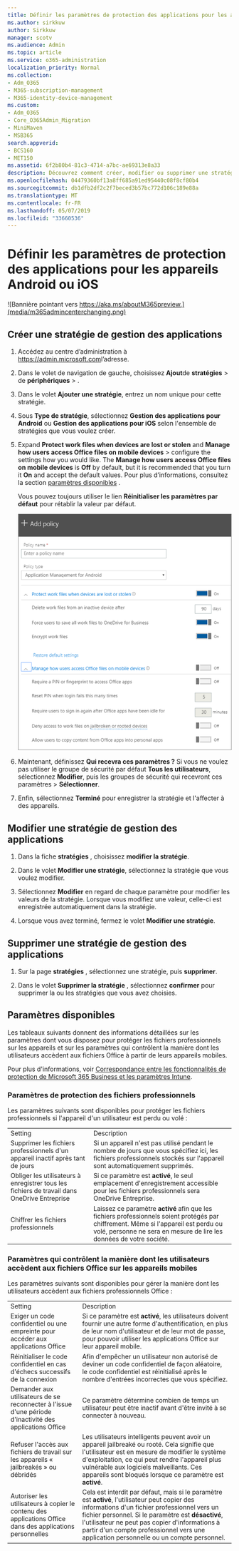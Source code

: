 ```yaml
---
title: Définir les paramètres de protection des applications pour les appareils Android ou iOS
ms.author: sirkkuw
author: Sirkkuw
manager: scotv
ms.audience: Admin
ms.topic: article
ms.service: o365-administration
localization_priority: Normal
ms.collection:
- Adm_O365
- M365-subscription-management
- M365-identity-device-management
ms.custom:
- Adm_O365
- Core_O365Admin_Migration
- MiniMaven
- MSB365
search.appverid:
- BCS160
- MET150
ms.assetid: 6f2b80b4-81c3-4714-a7bc-ae69313e8a33
description: Découvrez comment créer, modifier ou supprimer une stratégie de gestion des applications et protéger les fichiers de travail sur les appareils Android ou iOS.
ms.openlocfilehash: 04479360bf13a8ff685a91ed95440c08f8cf80b4
ms.sourcegitcommit: db1dfb2df2c2f7beced3b57bc772d106c189e88a
ms.translationtype: MT
ms.contentlocale: fr-FR
ms.lasthandoff: 05/07/2019
ms.locfileid: "33660536"
---
```

# <a name="set-app-protection-settings-for-android-or-ios-devices"></a>Définir les paramètres de protection des applications pour les appareils Android ou iOS

![Bannière pointant vers https://aka.ms/aboutM365preview.](media/m365admincenterchanging.png)

## <a name="create-an-app-management-policy"></a>Créer une stratégie de gestion des applications

1. Accédez au centre d’administration à <a href="https://go.microsoft.com/fwlink/p/?linkid=837890" target="_blank">https://admin.microsoft.com</a>l’adresse. 
    
2. Dans le volet de navigation de gauche, choisissez **Ajout**de **stratégies** \> de **périphériques** \> .
  
3. Dans le volet **Ajouter une stratégie**, entrez un nom unique pour cette stratégie. 
    
4. Sous **Type de stratégie**, sélectionnez **Gestion des applications pour Android** ou **Gestion des applications pour iOS** selon l'ensemble de stratégies que vous voulez créer. 
    
5. Expand **Protect work files when devices are lost or stolen** and **Manage how users access Office files on mobile devices** \> configure the settings how you would like. The **Manage how users access Office files on mobile devices** is **Off** by default, but it is recommended that you turn it **On** and accept the default values. Pour plus d’informations, consultez la section [paramètres disponibles](#available-settings) . 
    
    Vous pouvez toujours utiliser le lien **Réinitialiser les paramètres par défaut** pour rétablir la valeur par défaut. 
    
    ![Screenshot of Create a policy with Application management for Android selected](media/eabbe06d-ac0a-4f3a-8630-68c808b1e662.png)
  
6. Maintenant, définissez **Qui recevra ces paramètres ?** Si vous ne voulez pas utiliser le groupe de sécurité par défaut **Tous les utilisateurs**, sélectionnez **Modifier**, puis les groupes de sécurité qui recevront ces paramètres \> **Sélectionner**.
    
7. Enfin, sélectionnez **Terminé** pour enregistrer la stratégie et l'affecter à des appareils. 
    
## <a name="edit-an-app-management-policy"></a>Modifier une stratégie de gestion des applications

1. Dans la fiche **stratégies** , choisissez **modifier la stratégie**.
    
2. Dans le volet **Modifier une stratégie**, sélectionnez la stratégie que vous voulez modifier. 
    
3. Sélectionnez **Modifier** en regard de chaque paramètre pour modifier les valeurs de la stratégie. Lorsque vous modifiez une valeur, celle-ci est enregistrée automatiquement dans la stratégie. 
    
4. Lorsque vous avez terminé, fermez le volet **Modifier une stratégie**. 
    
## <a name="delete-an-app-management-policy"></a>Supprimer une stratégie de gestion des applications

1. Sur la page **stratégies** , sélectionnez une stratégie, puis **supprimer**.
    
2. Dans le volet **Supprimer la stratégie** , sélectionnez **confirmer** pour supprimer la ou les stratégies que vous avez choisies. 
    
## <a name="available-settings"></a>Paramètres disponibles

Les tableaux suivants donnent des informations détaillées sur les paramètres dont vous disposez pour protéger les fichiers professionnels sur les appareils et sur les paramètres qui contrôlent la manière dont les utilisateurs accèdent aux fichiers Office à partir de leurs appareils mobiles.
  
 Pour plus d'informations, voir [Correspondance entre les fonctionnalités de protection de Microsoft 365 Business et les paramètres Intune](map-protection-features-to-intune-settings.md). 
  
### <a name="settings-that-protect-work-files"></a>Paramètres de protection des fichiers professionnels

Les paramètres suivants sont disponibles pour protéger les fichiers professionnels si l'appareil d'un utilisateur est perdu ou volé :
  
|||
|:-----|:-----|
|Setting  <br/> |Description  <br/> |
|Supprimer les fichiers professionnels d'un appareil inactif après tant de jours  <br/> |Si un appareil n'est pas utilisé pendant le nombre de jours que vous spécifiez ici, les fichiers professionnels stockés sur l'appareil sont automatiquement supprimés.  <br/> |
|Obliger les utilisateurs à enregistrer tous les fichiers de travail dans OneDrive Entreprise  <br/> |Si ce paramètre est **activé**, le seul emplacement d'enregistrement accessible pour les fichiers professionnels sera OneDrive Entreprise.  <br/> |
|Chiffrer les fichiers professionnels  <br/> |Laissez ce paramètre **activé** afin que les fichiers professionnels soient protégés par chiffrement. Même si l'appareil est perdu ou volé, personne ne sera en mesure de lire les données de votre société.  <br/> |
   
### <a name="settings-that-control-how-users-access-office-files-on-mobile-devices"></a>Paramètres qui contrôlent la manière dont les utilisateurs accèdent aux fichiers Office sur les appareils mobiles

Les paramètres suivants sont disponibles pour gérer la manière dont les utilisateurs accèdent aux fichiers professionnels Office :
  
|||
|:-----|:-----|
|Setting  <br/> |Description  <br/> |
|Exiger un code confidentiel ou une empreinte pour accéder aux applications Office  <br/> |Si ce paramètre est **activé**, les utilisateurs doivent fournir une autre forme d'authentification, en plus de leur nom d'utilisateur et de leur mot de passe, pour pouvoir utiliser les applications Office sur leur appareil mobile.  <br/> |
|Réinitialiser le code confidentiel en cas d'échecs successifs de la connexion  <br/> |Afin d'empêcher un utilisateur non autorisé de deviner un code confidentiel de façon aléatoire, le code confidentiel est réinitialisé après le nombre d'entrées incorrectes que vous spécifiez.  <br/> |
|Demander aux utilisateurs de se reconnecter à l'issue d'une période d'inactivité des applications Office  <br/> |Ce paramètre détermine combien de temps un utilisateur peut être inactif avant d'être invité à se connecter à nouveau.  <br/> |
|Refuser l'accès aux fichiers de travail sur les appareils « jailbreakés » ou débridés  <br/> |Les utilisateurs intelligents peuvent avoir un appareil jailbreaké ou rooté. Cela signifie que l'utilisateur est en mesure de modifier le système d'exploitation, ce qui peut rendre l'appareil plus vulnérable aux logiciels malveillants. Ces appareils sont bloqués lorsque ce paramètre est **activé**.  <br/> |
|Autoriser les utilisateurs à copier le contenu des applications Office dans des applications personnelles  <br/> |Cela est interdit par défaut, mais si le paramètre est **activé**, l'utilisateur peut copier des informations d'un fichier professionnel vers un fichier personnel. Si le paramètre est **désactivé**, l'utilisateur ne peut pas copier d'informations à partir d'un compte professionnel vers une application personnelle ou un compte personnel.  <br/> |
   

  

